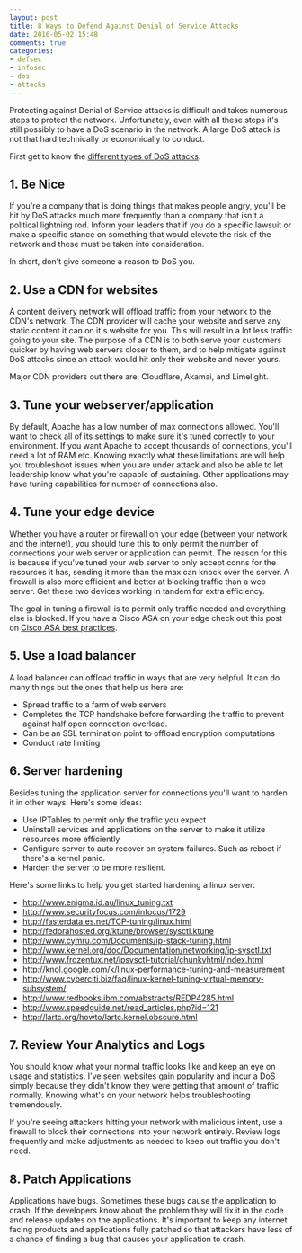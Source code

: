 ```yaml
---
layout: post
title: 8 Ways to Defend Against Denial of Service Attacks
date: 2016-05-02 15:48
comments: true
categories:
- defsec
- infosec
- dos
- attacks
---
```

Protecting against Denial of Service attacks is difficult and takes numerous steps to protect the network. Unfortunately, even with all these steps it's still possibly to have a DoS scenario in the network. A large DoS attack is not that hard technically or economically to conduct. 

First get to know the [different types of DoS attacks](/different-types-of-dos-attacks/).







## 1. Be Nice
If you're a company that is doing things that makes people angry, you'll be hit by DoS attacks much more frequently than a company that isn't a political lightning rod. Inform your leaders that if you do a specific lawsuit or make a specific stance on something that would elevate the risk of the network and these must be taken into consideration.

In short, don't give someone a reason to DoS you.

## 2. Use a CDN for websites

A content delivery network will offload traffic from your network to the CDN's network. The CDN provider will cache your website and serve any static content it can on it's website for you. This will result in a lot less traffic going to your site. The purpose of a CDN is to both serve your customers quicker by having web servers closer to them, and to help mitigate against DoS attacks since an attack would hit only their website and never yours.

Major CDN providers out there are: Cloudflare, Akamai, and Limelight. 

## 3. Tune your webserver/application
By default, Apache has a low number of max connections allowed. You'll want to check all of its settings to make sure it's tuned correctly to your environment. If you want Apache to accept thousands of connections, you'll need a lot of RAM etc. Knowing exactly what these limitations are will help you troubleshoot issues when you are under attack and also be able to let leadership know what you're capable of sustaining. Other applications may have tuning capabilities for number of connections also.



## 4. Tune your edge device
Whether you have a router or firewall on your edge (between your network and the internet), you should tune this to only permit the number of connections your web server or application can permit. The reason for this is because if you've tuned your web server to only accept conns for the resources it has, sending it more than the max can knock over the server. A firewall is also more efficient and better at blocking traffic than a web server. Get these two devices working in tandem for extra efficiency.

The goal in tuning a firewall is to permit only traffic needed and everything else is blocked. If you have a Cisco ASA on your edge check out this post on [Cisco ASA best practices](/cisco-asa-best-practices/).

## 5. Use a load balancer
A load balancer can offload traffic in ways that are very helpful. It can do many things but the ones that help us here are:

* Spread traffic to a farm of web servers
* Completes the TCP handshake before forwarding the traffic to prevent against half open connection overload.
* Can be an SSL termination point to offload encryption computations
* Conduct rate limiting

## 6. Server hardening
Besides tuning the application server for connections you'll want to harden it in other ways. Here's some ideas:

* Use IPTables to permit only the traffic you expect
* Uninstall services and applications on the server to make it utilize resources more efficiently
* Configure server to auto recover on system failures. Such as reboot if there's a kernel panic.
* Harden the server to be more resilient.

Here's some links to help you get started hardening a linux server:

* http://www.enigma.id.au/linux_tuning.txt
* http://www.securityfocus.com/infocus/1729
* http://fasterdata.es.net/TCP-tuning/linux.html
* http://fedorahosted.org/ktune/browser/sysctl.ktune
* http://www.cymru.com/Documents/ip-stack-tuning.html
* http://www.kernel.org/doc/Documentation/networking/ip-sysctl.txt
* http://www.frozentux.net/ipsysctl-tutorial/chunkyhtml/index.html
* http://knol.google.com/k/linux-performance-tuning-and-measurement
* http://www.cyberciti.biz/faq/linux-kernel-tuning-virtual-memory-subsystem/
* http://www.redbooks.ibm.com/abstracts/REDP4285.html
* http://www.speedguide.net/read_articles.php?id=121
* http://lartc.org/howto/lartc.kernel.obscure.html


## 7. Review Your Analytics and Logs
You should know what your normal traffic looks like and keep an eye on usage and statistics. I've seen websites gain popularity and incur a DoS simply because they didn't know they were getting that amount of traffic normally. Knowing what's on your network helps troubleshooting tremendously. 

If you're seeing attackers hitting your network with malicious intent, use a firewall to block their connections into your network entirely. Review logs frequently and make adjustments as needed to keep out traffic you don't need. 


## 8. Patch Applications
Applications have bugs. Sometimes these bugs cause the application to crash. If the developers know about the problem they will fix it in the code and release updates on the applications. It's important to keep any internet facing products and applications fully patched so that attackers have less of a chance of finding a bug that causes your application to crash.







